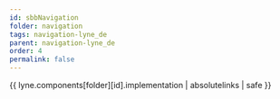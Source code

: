 ```yaml
---
id: sbbNavigation
folder: navigation
tags: navigation-lyne_de
parent: navigation-lyne_de
order: 4
permalink: false  
---
```

{{ lyne.components[folder][id].implementation | absolutelinks | safe }}


